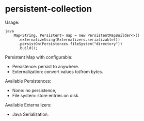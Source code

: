 persistent-collection
=====================

Usage:

	java
    	Map<String, Persistent> map = new PersistentMapBuilder<>()
    	  .externalizeUsing(Externalizers.serializable())
    	  .persistOn(Persistences.fileSystem("directory"))
    	  .build();

Persistent Map with configurable:
- Persistence: persist to anywhere.
- Externalization: convert values to/from bytes.

Available Persistences:
- None: no persistence, 
- File system: store entries on disk.

Available Externalizers:
- Java Serialization.
